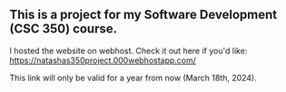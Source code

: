 ## This is a project for my Software Development (CSC 350) course. 
I hosted the website on webhost. Check it out here if you'd like: https://natashas350project.000webhostapp.com/

This link will only be valid for a year from now (March 18th, 2024). 
